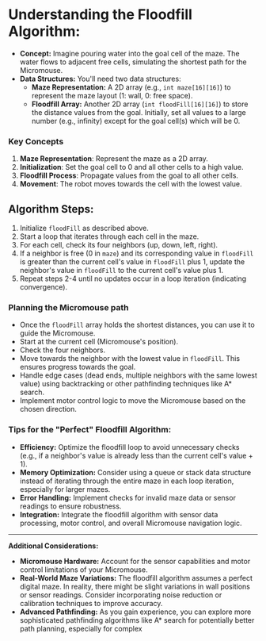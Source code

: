 # Understanding the Floodfill Algorithm:

- **Concept:** Imagine pouring water into the goal cell of the maze. The water flows to adjacent free cells, simulating the shortest path for the Micromouse.
- **Data Structures:** You'll need two data structures:
    - **Maze Representation:** A 2D array (e.g., `int maze[16][16]`) to represent the maze layout (1: wall, 0: free space).
    - **Floodfill Array:** Another 2D array (`int floodFill[16][16]`) to store the distance values from the goal. Initially, set all values to a large number (e.g., infinity) except for the goal cell(s) which will be 0.

### **Key Concepts**

1. **Maze Representation**: Represent the maze as a 2D array.
2. **Initialization**: Set the goal cell to 0 and all other cells to a high value.
3. **Floodfill Process**: Propagate values from the goal to all other cells.
4. **Movement**: The robot moves towards the cell with the lowest value.

## **Algorithm Steps:**

1. Initialize `floodFill` as described above.
2. Start a loop that iterates through each cell in the maze.
3. For each cell, check its four neighbors (up, down, left, right).
4. If a neighbor is free (0 in `maze`) and its corresponding value in `floodFill` is greater than the current cell's value in `floodFill` plus 1, update the neighbor's value in `floodFill` to the current cell's value plus 1.
5. Repeat steps 2-4 until no updates occur in a loop iteration (indicating convergence).

### Planning the Micromouse path

- Once the `floodFill` array holds the shortest distances, you can use it to guide the Micromouse.
- Start at the current cell (Micromouse's position).
- Check the four neighbors.
- Move towards the neighbor with the lowest value in `floodFill`. This ensures progress towards the goal.
- Handle edge cases (dead ends, multiple neighbors with the same lowest value) using backtracking or other pathfinding techniques like A* search.
- Implement motor control logic to move the Micromouse based on the chosen direction.

### Tips for the "Perfect" Floodfill Algorithm:

- **Efficiency:** Optimize the floodfill loop to avoid unnecessary checks (e.g., if a neighbor's value is already less than the current cell's value + 1).
- **Memory Optimization:** Consider using a queue or stack data structure instead of iterating through the entire maze in each loop iteration, especially for larger mazes.
- **Error Handling:** Implement checks for invalid maze data or sensor readings to ensure robustness.
- **Integration:** Integrate the floodfill algorithm with sensor data processing, motor control, and overall Micromouse navigation logic.

---

**Additional Considerations:**

- **Micromouse Hardware:** Account for the sensor capabilities and motor control limitations of your Micromouse.
- **Real-World Maze Variations:** The floodfill algorithm assumes a perfect digital maze. In reality, there might be slight variations in wall positions or sensor readings. Consider incorporating noise reduction or calibration techniques to improve accuracy.
- **Advanced Pathfinding:** As you gain experience, you can explore more sophisticated pathfinding algorithms like A* search for potentially better path planning, especially for complex
